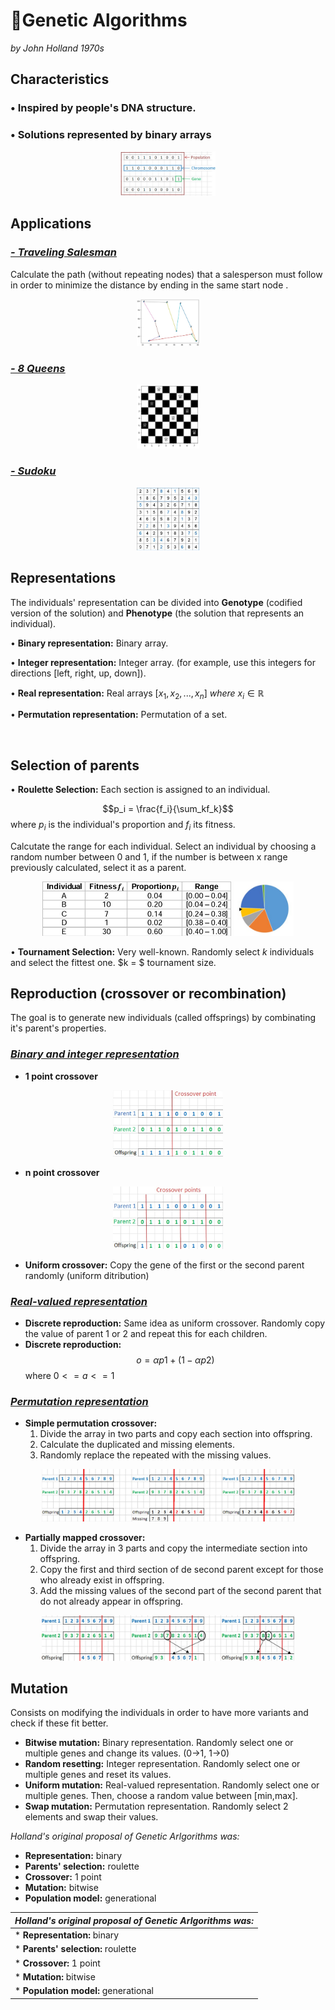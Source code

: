 # 🧬Genetic Algorithms

_by John Holland 1970s_

## **Characteristics**
 ### • Inspired by people's DNA structure.
 ### • Solutions represented by binary arrays
<p align="center">
    <img width="30%" src="imgs/1.jpg"> </img>
</p>


##  **Applications**
### <u> _[- Traveling Salesman](https://github.com/saracarolina12/IA_School/blob/master/Semestres/Optimizaci%C3%B3n%20y%20Metaheur%C3%ADsticas%20II/Code/Evolutionary%20Computation/Genetic%20Algorithms/TravelerSalesman/TravelerSalesman.ipynb)_ </u>
Calculate the path (without repeating nodes) that a salesperson must follow in order to minimize the distance by ending in the same start node . 
<p align="center">
    <img width="20%" src="imgs/TravelingSalesman.jpg"> </img>
</p>

### <u> _[- 8 Queens](https://github.com/saracarolina12/IA_School/blob/master/Semestres/Optimizaci%C3%B3n%20y%20Metaheur%C3%ADsticas%20II/Code/Evolutionary%20Computation/Genetic%20Algorithms/8Queens/8Queens.ipynb)_ </u>
<p align="center">
    <img width="20%" src="imgs/8Queens.png"> </img>
</p>

### <u> _[- Sudoku](https://www.researchgate.net/publication/311250094/figure/fig1/AS:550057118101504@1508155244101/A-Sudoku-with-17-clues-and-its-unique-solution.png)_ </u>
<p align="center">
    <img width="20%" src="imgs/sudoku.png"> </img>
</p>


##  **Representations**
The individuals' representation can be divided into **Genotype** (codified version of the solution) and **Phenotype** (the solution that represents an individual).

• **Binary representation:** Binary array. 

• **Integer representation:** Integer array. (for example, use this integers for directions [left, right, up, down]).

• **Real representation:** Real arrays [$x_1, x_2,...,x_n$] $where$ $x_i ∈ ℝ$

• **Permutation representation:** Permutation of a set.


</br>

## **Selection of parents**
• **Roulette Selection:** Each section is assigned to an individual.

$$p_i = \frac{f_i}{\sum_kf_k}$$
where $p_i$ is the individual's proportion and $f_i$ its fitness.

Calcutate the range for each individual. Select an individual by choosing a random number between 0 and 1, if the number is between x range previously calculated, select it as a parent.
<p align="center">
    <img width="60%" src="imgs/rouletteSelection_2.jpg"> </img>
    <img width="19%" src="imgs/rouletteSelection.jpg"> </img>
</p>

• **Tournament Selection:** Very well-known. Randomly select $k$ individuals and select the fittest one. $k = $ tournament size.



## **Reproduction (crossover or recombination)**
The goal is to generate new individuals (called offsprings) by combinating it's parent's properties.

### <u>*Binary and integer representation*</u>
* **1 point crossover**
<p align="center">
    <img width="35%" src="imgs/1point_crossover.jpg"> </img>
</p>

* **n point crossover**
<p align="center">
    <img width="35%" src="imgs/npoint_crossover.jpg"> </img>
</p>

* **Uniform crossover:** Copy the gene of the first or the second parent randomly (uniform ditribution)


### <u>*Real-valued representation*</u>
* **Discrete reproduction:** Same idea as uniform crossover. Randomly copy the value of parent 1 or 2 and repeat this for each children.
* **Discrete reproduction:** $$ o = \alpha p1 + (1-\alpha p2) $$ where $0<=a<=1$

### <u>*Permutation representation*</u>
* **Simple permutation crossover:** 
    1. Divide the array in two parts and copy each section into offspring.
    2. Calculate the duplicated and missing elements.
    3. Randomly replace the repeated with the missing values.
<p align="center">
    <img width="80%" src="imgs/SPC.jpg"> </img>
</p>

* **Partially mapped crossover:** 
    1. Divide the array in 3 parts and copy the intermediate section into offspring.
    2. Copy the first and third section of de second parent except for those who already exist in offspring.
    3. Add the missing values of the second part of the second parent that do not already appear in offspring.
<p align="center">
    <img width="80%" src="imgs/PMC.jpg"> </img>
</p>



## **Mutation**
Consists on modifying the individuals in order to have more variants and check if these fit better.
* **Bitwise mutation:** Binary representation. Randomly select one or multiple genes and change its values. (0->1, 1->0)
* **Random resetting:** Integer representation. Randomly select one or multiple genes and reset its values.
* **Uniform mutation:** Real-valued representation. Randomly select one or multiple genes. Then, choose a random value between [min,max].
* **Swap mutation:** Permutation representation. Randomly select 2 elements and swap their values.


*Holland's original proposal of Genetic Arlgorithms was:*

* **Representation:** binary
* **Parents' selection:** roulette
* **Crossover:** 1 point
* **Mutation:** bitwise
* **Population model:** generational


| *Holland's original proposal of Genetic Arlgorithms was:*        
| --------------------------------------------------------
| * **Representation:** binary
| * **Parents' selection:** roulette
| * **Crossover:** 1 point
| * **Mutation:** bitwise
| * **Population model:** generational